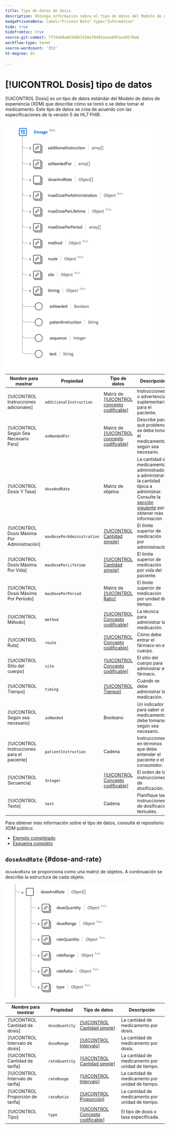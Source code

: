 ```yaml
---
title: Tipo de datos de dosis
description: Obtenga información sobre el tipo de datos del Modelo de datos de experiencia de dosificación (XDM).
badgePrivateBeta: label="Private Beta" type="Informative"
hide: true
hidefromtoc: true
source-git-commit: 7f7de89a843d867d18ef84051eee69face0570a0
workflow-type: tm+mt
source-wordcount: '353'
ht-degree: 6%

---
```


# [!UICONTROL Dosis] tipo de datos

[!UICONTROL Dosis] es un tipo de datos estándar del Modelo de datos de experiencia (XDM) que describe cómo se tomó o se debe tomar el medicamento. Este tipo de datos se crea de acuerdo con las especificaciones de la versión 5 de HL7 FHIR.

![Estructura de tipo de datos de dosis](../../images/data-types/healthcare/dosage/dosage.png)

| Nombre para mostrar | Propiedad | Tipo de datos | Descripción |
| --- | --- | --- | --- |
| [!UICONTROL Instrucciones adicionales] | `additionalInstruction` | Matriz de [[!UICONTROL concepto codificable]](../healthcare/codeable-concept.md) | Instrucciones o advertencias suplementarias para el paciente. |
| [!UICONTROL Según Sea Necesario Para] | `asNeededFor` | Matriz de [[!UICONTROL concepto codificable]](../healthcare/codeable-concept.md) | Describe para qué problema se debe tomar el medicamento según sea necesario. |
| [!UICONTROL Dosis Y Tasa] | `doseAndRate` | Matriz de objetos | La cantidad de medicamento administrado, a administrar o la cantidad típica a administrar. Consulte la [sección siguiente](#dose-and-rate) para obtener más información |
| [!UICONTROL Dosis Máxima Por Administración] | `maxDosePerAdministration` | [[!UICONTROL Cantidad simple]](../healthcare/simple-quantity.md) | El límite superior de medicación por administración. |
| [!UICONTROL Dosis Máxima Por Vida] | `maxDosePerLifetime` | [[!UICONTROL Cantidad simple]](../healthcare/simple-quantity.md) | El límite superior de medicación por vida del paciente. |
| [!UICONTROL Dosis Máxima Por Período] | `maxDosePerPeriod` | Matriz de [[!UICONTROL Ratio]](../healthcare/ratio.md) | El límite superior de medicación por unidad de tiempo. |
| [!UICONTROL Método] | `method` | [[!UICONTROL Concepto codificable]](../healthcare/codeable-concept.md) | La técnica para administrar la medicación. |
| [!UICONTROL Ruta] | `route` | [[!UICONTROL Concepto codificable]](../healthcare/codeable-concept.md) | Cómo debe entrar el fármaco en el cuerpo. |
| [!UICONTROL Sitio del cuerpo] | `site` | [[!UICONTROL Concepto codificable]](../healthcare/codeable-concept.md) | El sitio del cuerpo para administrar el fármaco. |
| [!UICONTROL Tiempo] | `timing` | [[!UICONTROL Tiempo]](../healthcare/timing.md) | Cuándo se debe administrar la medicación. |
| [!UICONTROL Según sea necesario] | `asNeeded` | Booleano | Un indicador para saber si el medicamento debe tomarse según sea necesario. |
| [!UICONTROL Instrucciones para el paciente] | `patientInstruction` | Cadena | Instrucciones en términos que debe entender el paciente o el consumidor. |
| [!UICONTROL Secuencia] | `Integer` | [[!UICONTROL Concepto codificable]](../healthcare/codeable-concept.md) | El orden de las instrucciones de dosificación. |
| [!UICONTROL Texto] | `text` | Cadena | Planifique las instrucciones de dosificación textuales. |

Para obtener más información sobre el tipo de datos, consulte el repositorio XDM público:

* [Ejemplo completado](https://github.com/adobe/xdm/blob/master/extensions/industry/healthcare/fhir/datatypes/dosage.example.1.json)
* [Esquema completo](https://github.com/adobe/xdm/blob/master/extensions/industry/healthcare/fhir/datatypes/dosage.schema.json)

## `doseAndRate` {#dose-and-rate}

`doseAndRate` se proporciona como una matriz de objetos. A continuación se describe la estructura de cada objeto.

![estructura de dosis y velocidad](../../images/data-types/healthcare/dosage/dose-and-rate.png)

| Nombre para mostrar | Propiedad | Tipo de datos | Descripción |
| --- | --- | --- | --- |
| [!UICONTROL Cantidad de dosis] | `doseQuantity` | [[!UICONTROL Cantidad simple]](../healthcare/simple-quantity.md) | La cantidad de medicamento por dosis. |
| [!UICONTROL Intervalo de dosis] | `doseRange` | [[!UICONTROL Intervalo]](../healthcare/range.md) | La cantidad de medicamento por dosis. |
| [!UICONTROL Cantidad de tarifa] | `rateQuantity` | [[!UICONTROL Cantidad simple]](../healthcare/simple-quantity.md) | La cantidad de medicamento por unidad de tiempo. |
| [!UICONTROL Intervalo de tarifa] | `rateRange` | [[!UICONTROL Intervalo]](../healthcare/range.md) | La cantidad de medicamento por unidad de tiempo. |
| [!UICONTROL Proporción de tarifa] | `rateRatio` | [[!UICONTROL Proporción]](../healthcare/ratio.md) | La cantidad de medicamento por unidad de tiempo. |
| [!UICONTROL Tipo] | `type` | [[!UICONTROL Concepto codificable]](../healthcare/codeable-concept.md) | El tipo de dosis o tasa especificada. |
